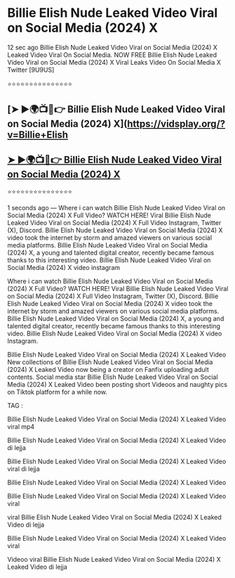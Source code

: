 ﻿# Billie Elish Nude Leaked Video Viral on Social Media (2024) X



12 sec ago Billie Elish Nude Leaked Video Viral on Social Media (2024) X Leaked Video Viral On Social Media. NOW FREE Billie Elish Nude Leaked Video Viral on Social Media (2024) X Viral Leaks Video On Social Media X Twitter [9U9US]

⭐⭐⭐⭐⭐⭐⭐⭐⭐⭐⭐⭐⭐⭐⭐

## [➤ ►🌍📺📱👉 Billie Elish Nude Leaked Video Viral on Social Media (2024) X](https://vidsplay.org/?v=Billie+Elish

## [➤ ►🌍📺📱👉 Billie Elish Nude Leaked Video Viral on Social Media (2024) X](https://vidsplay.org/?v=Billie+Elish)


⭐⭐⭐⭐⭐⭐⭐⭐⭐⭐⭐⭐⭐⭐⭐



1 seconds ago — Where i can watch Billie Elish Nude Leaked Video Viral on Social Media (2024) X Full Video? WATCH HERE! Viral Billie Elish Nude Leaked Video Viral on Social Media (2024) X Full Video Instagram, Twitter (X), Discord. Billie Elish Nude Leaked Video Viral on Social Media (2024) X video took the internet by storm and amazed viewers on various social media platforms. Billie Elish Nude Leaked Video Viral on Social Media (2024) X, a young and talented digital creator, recently became famous thanks to this interesting video. Billie Elish Nude Leaked Video Viral on Social Media (2024) X video instagram

Where i can watch Billie Elish Nude Leaked Video Viral on Social Media (2024) X Full Video? WATCH HERE! Viral Billie Elish Nude Leaked Video Viral on Social Media (2024) X Full Video Instagram, Twitter (X), Discord. Billie Elish Nude Leaked Video Viral on Social Media (2024) X video took the internet by storm and amazed viewers on various social media platforms. Billie Elish Nude Leaked Video Viral on Social Media (2024) X, a young and talented digital creator, recently became famous thanks to this interesting video. Billie Elish Nude Leaked Video Viral on Social Media (2024) X video Instagram.

Billie Elish Nude Leaked Video Viral on Social Media (2024) X Leaked Video New collections of Billie Elish Nude Leaked Video Viral on Social Media (2024) X Leaked Video now being a creator on Fanfix uploading adult contents. Social media star Billie Elish Nude Leaked Video Viral on Social Media (2024) X Leaked Video been posting short Videoos and naughty pics on Tiktok platform for a while now.

TAG :

 

Billie Elish Nude Leaked Video Viral on Social Media (2024) X Leaked Video viral mp4

 

Billie Elish Nude Leaked Video Viral on Social Media (2024) X Leaked Video di lejja

 

Billie Elish Nude Leaked Video Viral on Social Media (2024) X Leaked Video viral di lejja

 

Billie Elish Nude Leaked Video Viral on Social Media (2024) X Leaked Video

 

Billie Elish Nude Leaked Video Viral on Social Media (2024) X Leaked Video viral

 

viral Billie Elish Nude Leaked Video Viral on Social Media (2024) X Leaked Video di lejja

 

Billie Elish Nude Leaked Video Viral on Social Media (2024) X Leaked Video viral

 

Videoo viral Billie Elish Nude Leaked Video Viral on Social Media (2024) X Leaked Video di lejja